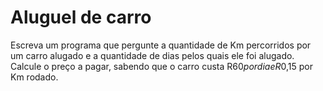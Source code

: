 # Aluguel de carro

Escreva um programa que pergunte a quantidade de Km percorridos por um carro alugado e a quantidade de dias pelos quais ele foi alugado. Calcule o preço a pagar, sabendo que o carro custa R$60 por dia e R$0,15 por Km rodado.
